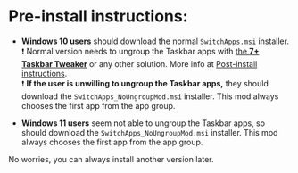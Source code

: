 # Pre-install instructions:

* **Windows 10 users** should download the normal `SwitchApps.msi` installer.  
:exclamation: Normal version needs to ungroup the Taskbar apps with [the **7+ Taskbar Tweaker**](https://rammichael.com/7-taskbar-tweaker) or any other solution. More info at [Post-install instructions](https://github.com/dima-iholkin/SwitchApps/blob/dev_24_dotnet-installer/docs/Post-Install.md).  
:exclamation: **If the user is unwilling to ungroup the Taskbar apps,** they should download the `SwitchApps_NoUngroupMod.msi` installer. This mod always chooses the first app from the app group.  

* **Windows 11 users** seem not able to ungroup the Taskbar apps, so should download the `SwitchApps_NoUngroupMod.msi` installer. This mod always chooses the first app from the app group.  

No worries, you can always install another version later.
